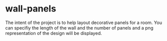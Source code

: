 # wall-panels

The intent of the project is to help layout decorative panels for a room.  You can specifiy the length of the wall and the number of panels and a png representation of the design will be displayed.  
